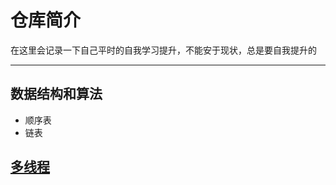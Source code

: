 # 仓库简介
在这里会记录一下自己平时的自我学习提升，不能安于现状，总是要自我提升的

---
## 数据结构和算法
* 顺序表
*  链表


## [多线程](https://github.com/rguo97/Study_Plan/tree/master/thread)

